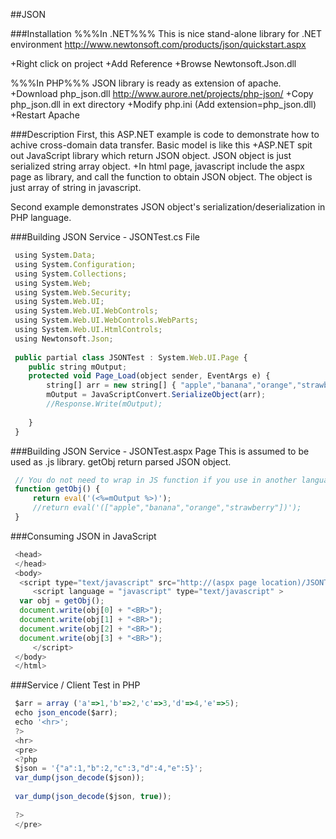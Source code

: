 
##JSON

###Installation
%%%In .NET%%%
This is nice stand-alone library for .NET environment
http://www.newtonsoft.com/products/json/quickstart.aspx

+Right click on project
+Add Reference
+Browse Newtonsoft.Json.dll

%%%In PHP%%%
JSON library is ready as extension of apache. 
+Download php_json.dll
http://www.aurore.net/projects/php-json/
+Copy php_json.dll in ext directory
+Modify php.ini (Add extension=php_json.dll)
+Restart Apache



###Description
First, this ASP.NET example is code to demonstrate how to achive cross-domain data transfer. Basic model is like this
+ASP.NET spit out JavaScript library which return JSON object. JSON object is just serialized string array object.
+In html page, javascript include the aspx page as library, and call the function to obtain JSON object. The object is just array of string in javascript.

Second example demonstrates JSON object's serialization/deserialization in PHP language.

###Building JSON Service - JSONTest.cs File
```javascript
 using System.Data;
 using System.Configuration;
 using System.Collections;
 using System.Web;
 using System.Web.Security;
 using System.Web.UI;
 using System.Web.UI.WebControls;
 using System.Web.UI.WebControls.WebParts;
 using System.Web.UI.HtmlControls;
 using Newtonsoft.Json;
 
 public partial class JSONTest : System.Web.UI.Page {
 	public string mOutput;
 	protected void Page_Load(object sender, EventArgs e) {
 		string[] arr = new string[] { "apple","banana","orange","strawberry" };
 		mOutput = JavaScriptConvert.SerializeObject(arr);
 		//Response.Write(mOutput);
 		
 	}
 }
 ```

###Building JSON Service - JSONTest.aspx Page
This is assumed to be used as .js library. getObj return parsed JSON object.
```javascript
 // You do not need to wrap in JS function if you use in another language like PHP, Python, etc...
 function getObj() {
     return eval('(<%=mOutput %>)');
     //return eval('(["apple","banana","orange","strawberry"])');
 }
 ```
###Consuming JSON in JavaScript
```javascript
 <head>
 </head>
 <body>
  <script type="text/javascript" src="http://(aspx page location)/JSONTest.aspx"></script>
     <script language = "javascript" type="text/javascript" >
  var obj = getObj();
  document.write(obj[0] + "<BR>");
  document.write(obj[1] + "<BR>");
  document.write(obj[2] + "<BR>");
  document.write(obj[3] + "<BR>");
     </script>
 </body>
 </html>
 ```
###Service / Client Test in PHP

```javascript
 $arr = array ('a'=>1,'b'=>2,'c'=>3,'d'=>4,'e'=>5);
 echo json_encode($arr);
 echo '<hr>';
 ?> 
 <hr>
 <pre>
 <?php
 $json = '{"a":1,"b":2,"c":3,"d":4,"e":5}';
 var_dump(json_decode($json));
 
 var_dump(json_decode($json, true));
 
 ?> 
 </pre>
 ```



